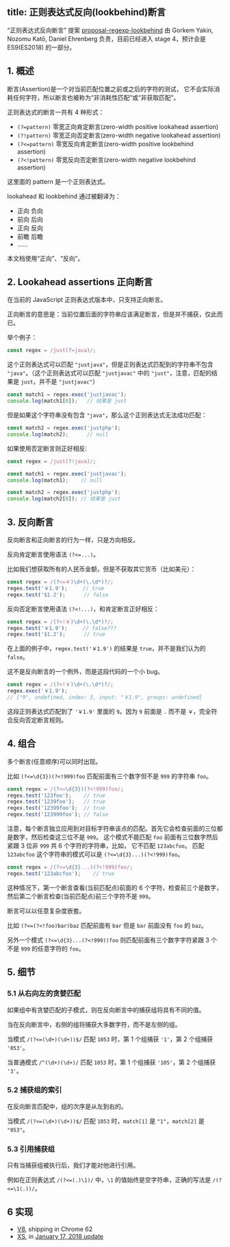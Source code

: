 title: 正则表达式反向(lookbehind)断言
---

“正则表达式反向断言” 提案 [proposal-regexp-lookbehind](https://github.com/tc39/proposal-regexp-lookbehind) 由 Gorkem Yakin, Nozomu Katō, Daniel Ehrenberg 负责，目前已经进入 stage 4，预计会是 ES9(ES2018) 的一部分。

## 1. 概述

断言(Assertion)是一个对当前匹配位置之前或之后的字符的测试， 它不会实际消耗任何字符，所以断言也被称为“非消耗性匹配”或“非获取匹配”。

正则表达式的断言一共有 4 种形式：

- `(?=pattern)` 零宽正向肯定断言(zero-width positive lookahead assertion) 
- `(?!pattern)` 零宽正向否定断言(zero-width negative lookahead assertion) 
- `(?<=pattern)` 零宽反向肯定断言(zero-width positive lookbehind assertion) 
- `(?<!pattern)` 零宽反向否定断言(zero-width negative lookbehind assertion) 

这里面的 pattern 是一个正则表达式。

lookahead 和 lookbehind 通过被翻译为：

- 正向 负向
- 前向 后向
- 正向 反向
- 前瞻 后瞻
- ……

本文档使用“正向”、“反向”。

## 2. Lookahead assertions 正向断言

在当前的 JavaScript 正则表达式版本中，只支持正向断言。

正向断言的意思是：当前位置后面的字符串应该满足断言，但是并不捕获，仅此而已。

举个例子：

```js
const regex = /just(?=java)/;
```

这个正则表达式可以匹配 `"justjava"`，但是正则表达式匹配到的字符串不包含 `"java"`。（这个正则表达式可以匹配 `"justjavac"` 中的 `"just"`，注意，匹配的结果是 `just`，并不是 `"justjavac"`）

```js
const match1 = regex.exec('justjavac');
console.log(match1[0]);   // 结果是 just
```

但是如果这个字符串没有包含 `"java"`，那么这个正则表达式无法成功匹配：

```js
const match2 = regex.exec('justphp');
console.log(match2);      // null
```

如果使用否定断言则正好相反:

```js
const regex = /just(?!java)/;

const match1 = regex.exec('justjavac');
console.log(match1);    // null

const match2 = regex.exec('justphp');
console.log(match2[0]); // 结果是 just
```

## 3. 反向断言

反向断言和正向断言的行为一样，只是方向相反。

反向肯定断言使用语法 `(?<=...)`。

比如我们想获取所有的人民币金额，但是不获取其它货币（比如美元）：

```js
const regex = /(?<=￥)\d+(\.\d*)?/;
regex.test('￥1.9');     // true
regex.test('$1.2');      // false
```

反向否定断言使用语法 `(?<!...)`，和肯定断言正好相反：

```js
const regex = /(?<!￥)\d+(\.\d*)?/;
regex.test('￥1.9');     // false???
regex.test('$1.2');      // true
```

在上面的例子中，`regex.test('￥1.9')` 的结果是 `true`，并不是我们认为的 `false`。

这不是反向断言的一个例外，而是这段代码的一个小 bug。

```js
const regex = /(?<!￥)\d+(\.\d*)?/;
regex.exec('￥1.9');
// ["9", undefined, index: 3, input: "￥1.9", groups: undefined]
```

这段正则表达式匹配到了 `'￥1.9'` 里面的 `9`。因为 `9` 前面是 `.` 而不是 `￥`，完全符合反向否定断言规则。

## 4. 组合

多个断言(任意顺序)可以同时出现。 

比如 `(?<=\d{3})(?<!999)foo` 匹配前面有三个数字但不是 `999` 的字符串 `foo`。

```js
const regex = /(?<=\d{3})(?<!999)foo/;
regex.test('123foo');    // true
regex.test('1239foo');   // true
regex.test('12399foo');  // true
regex.test('123999foo'); // false
```

注意，每个断言独立应用到对目标字符串该点的匹配。首先它会检查前面的三位都是数字，然后检查这三位不是 `999`。 这个模式不能匹配 `foo` 前面有三位数字然后紧跟 3 位非 `999` 共 6 个字符的字符串，比如， 它不匹配 `123abcfoo`。 匹配 `123abcfoo` 这个字符串的模式可以是 `(?<=\d{3}...)(?<!999)foo`。

```js
const regex = /(?<=\d{3}...)(?<!999)foo/;
regex.test('123abcfoo');    // true
```

这种情况下，第一个断言查看(当前匹配点)前面的 6 个字符，检查前三个是数字， 然后第二个断言检查(当前匹配点)前三个字符不是 `999`。

断言可以以任意复杂度嵌套。

比如 `(?<=(?<!foo)bar)baz` 匹配前面有 `bar` 但是 `bar` 前面没有 `foo` 的 `baz`。 

另外一个模式 `(?<=\d{3}...(?<!999))foo` 则匹配前面有三个数字字符紧跟 3 个不是 `999` 的任意字符的 `foo`。

## 5. 细节

### 5.1 从右向左的贪婪匹配

如果组中有贪婪匹配的子模式，则在反向断言中的捕获组将具有不同的值。

当在反向断言中，右侧的组将捕获大多数字符，而不是左侧的组。

当模式 `/(?<=(\d+)(\d+))$/` 匹配 `1053` 时，第 1 个组捕获 `'1'`，第 2 个组捕获 `'053'`。

当普通模式 `/^(\d+)(\d+)/` 匹配 `1053` 时，第 1 个组捕获 `'105'`，第 2 个组捕获 `'3'`。

### 5.2 捕获组的索引

在反向断言匹配中，组的次序是从左到右的。

当模式 `/(?<=(\d+)(\d+))$/` 匹配 `1053` 时，`match[1]` 是 `"1"`，`match[2]` 是 `"053"`。

### 5.3 引用捕获组

只有当捕获组被执行后，我们才能对他进行引用。

例如在正则表达式 `/(?<=(.)\1)/` 中，`\1` 的值始终是空字符串，正确的写法是 `/(?<=\1(.))/`。

## 6 实现

- [V8](https://bugs.chromium.org/p/v8/issues/detail?id=4545), shipping in Chrome 62
- [XS](https://github.com/Moddable-OpenSource/moddable/blob/public/xs/sources/xsre.c), in [January 17, 2018 update](http://blog.moddable.tech/blog/january-17-2017-big-update-to-moddable-sdk/)